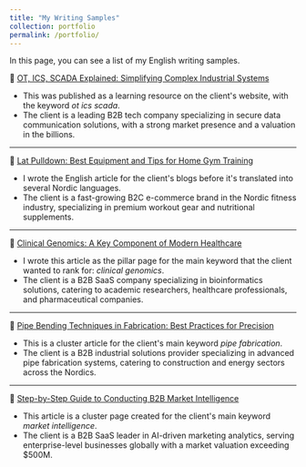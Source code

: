 ```yaml
---
title: "My Writing Samples"
collection: portfolio
permalink: /portfolio/
---
```


In this page, you can see a list of my English writing samples.

📌 [OT, ICS, SCADA Explained: Simplifying Complex Industrial Systems](/my-web/files/b2b-tech) 

- This was published as a learning resource on the client's website, with the keyword *ot ics scada*.  
- The client is a leading B2B tech company specializing in secure data communication solutions, with a strong market presence and a valuation in the billions. 

---
📌 [Lat Pulldown: Best Equipment and Tips for Home Gym Training](/my-web/files/e-commerce) 
 
- I wrote the English article for the client's blogs before it's translated into several Nordic languages. 
- The client is a fast-growing B2C e-commerce brand in the Nordic fitness industry, specializing in premium workout gear and nutritional supplements. 

---
📌 [Clinical Genomics: A Key Component of Modern Healthcare](/my-web/files/healthtech) 

- I wrote this article as the pillar page for the main keyword that the client wanted to rank for: *clinical genomics*. 
- The client is a B2B SaaS company specializing in bioinformatics solutions, catering to academic researchers, healthcare professionals, and pharmaceutical companies. 

---
📌 [Pipe Bending Techniques in Fabrication: Best Practices for Precision](/my-web/files/industrial-saas) 

- This is a cluster article for the client's main keyword *pipe fabrication*.
- The client is a B2B industrial solutions provider specializing in advanced pipe fabrication systems, catering to construction and energy sectors across the Nordics. 

---
📌 [Step-by-Step Guide to Conducting B2B Market Intelligence](/my-web/files/marketing-saas) 

- This article is a cluster page created for the client's main keyword *market intelligence*. 
- The client is a B2B SaaS leader in AI-driven marketing analytics, serving enterprise-level businesses globally with a market valuation exceeding $500M. 
